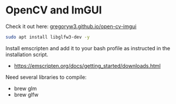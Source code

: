 # OpenCV and ImGUI

Check it out here:
[gregoryw3.github.io/open-cv-imgui](https://gregoryw3.github.io/open-cv-imgui/)

```bash
sudo apt install libglfw3-dev -y
```

Install emscripten and add it to your bash profile as instructed in the installation script.

- https://emscripten.org/docs/getting_started/downloads.html


Need several libraries to compile:
- brew glm
- brew glfw